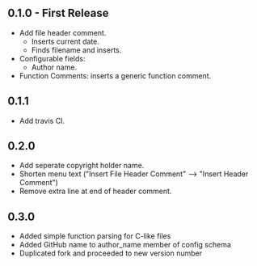 ## 0.1.0 - First Release
* Add file header comment.
	* Inserts current date.
	* Finds filename and inserts.
* Configurable fields:
	* Author name.
* Function Comments: inserts a generic function comment.

## 0.1.1
* Add travis CI.

## 0.2.0
* Add seperate copyright holder name.
* Shorten menu text ("Insert File Header Comment" --> "Insert Header Comment")
* Remove extra line at end of header comment.

## 0.3.0
* Added simple function parsing for C-like files
* Added GitHub name to author_name member of config schema
* Duplicated fork and proceeded to new version number
